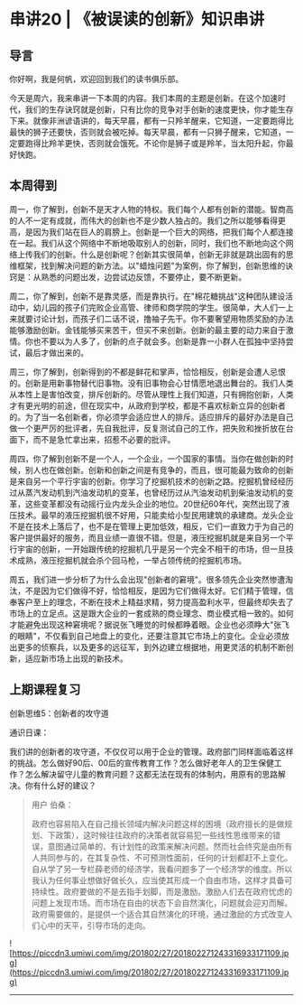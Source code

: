 # 串讲20 | 《被误读的创新》知识串讲

## 导言

你好啊，我是何帆，欢迎回到我们的读书俱乐部。

今天是周六，我来串讲一下本周的内容。我们本周的主题是创新。在这个加速时代，我们的生存诀窍就是创新，只有比你的竞争对手创新的速度更快，你才能生存下来。就像非洲谚语讲的，每天早晨，都有一只羚羊醒来，它知道，一定要跑得比最快的狮子还要快，否则就会被吃掉。每天早晨，都有一只狮子醒来，它知道，一定要跑得比羚羊更快，否则就会饿死。不论你是狮子或是羚羊，当太阳升起，你最好快跑。

## 本周得到

周一，你了解到，创新不是天才人物的特权。我们每个人都有创新的潜能。智商高的人不一定有成就，而伟大的创新也不是少数人独占的。我们之所以能够看得更高，是因为我们站在巨人的肩膀上。创新是一个巨大的网络，把我们每个人都连接在一起。我们从这个网络中不断地吸取别人的创新，同时，我们也不断地向这个网络上传我们的创新。什么是创新呢？创新其实很简单，创新无非就是跳出固有的思维框架，找到解决问题的新方法。以"蜡烛问题"为案例，你了解到，创新思维的诀窍是：从熟悉的问题出发，边尝试边反馈，不要停止，要不断更新。

周二，你了解到，创新不是靠灵感，而是靠执行。在"棉花糖挑战"这种团队建设活动中，幼儿园的孩子们完败企业高管、律师和商学院的学生。很简单，大人们一上来就要讨论计划，而孩子们二话不说，撸袖子先干。你不要奢望用物质奖励的办法能够激励创新。金钱能够买来苦干，但买不来创新。创新的最主要的动力来自于激情。你也不要以为人多了，创新的点子就会多。创新是靠一小群人在孤独中坚持尝试，最后才做出来的。

周三，你了解到，创新得到的不都是鲜花和掌声，恰恰相反，创新是会遭人忌恨的。创新是用新事物替代旧事物。没有旧事物会心甘情愿地退出舞台的。我们人类从本性上是害怕改变，排斥创新的。尽管从理性上我们知道，只有拥抱创新，人类才有更光明的前途，但在现实中，从政府到学校，都是不喜欢标新立异的创新者的。为了当一名创新者，你必须学会适应世人的排斥。适应排斥的最好办法是自己做一个更严厉的批评者，先自我批评，反复测试自己的工作，把失败和挫折放在台面下，而不是急忙拿出来，招惹不必要的批评。

周四，你了解到创新不是一个人，一个企业，一个国家的事情。当你在做创新的时候，别人也在做创新。创新和创新之间是有竞争的，而且，很可能最为致命的创新是来自另一个平行宇宙的创新。你学习了挖掘机技术的创新之路。挖掘机曾经经历过从蒸汽发动机到汽油发动机的变革，也曾经历过从汽油发动机到柴油发动机的变革，这些变革都没有动摇行业内龙头企业的地位。20世纪60年代，突然出现了液压技术。最早的液压挖掘机很不好用，只能卖给小型民用建筑的承建商。龙头企业不是在技术上落后了，也不是在管理上更加低效，相反，它们一直致力于为自己的客户提供最好的服务，而且业绩一直很不错。但是，液压挖掘机就是来自另一个平行宇宙的创新，一开始跟传统的挖掘机几乎是另一个完全不相干的市场，但一旦技术成熟，液压挖掘机就会杀个回马枪，一举占领传统的挖掘机市场。

周五，我们进一步分析了为什么会出现"创新者的窘境"。很多领先企业突然惨遭淘汰，不是因为它们做得不好，恰恰相反，是因为它们做得太好。它们精于管理，信奉客户至上的理念，不断在技术上精益求精，努力提高盈利水平，但最终却失去了市场上的立足点。这是跟大企业的一套成熟的商业理念、商业模式相一致的。如何才能避免出现这种窘境呢？据说张飞睡觉的时候都睁着眼。企业也必须睁大"张飞的眼睛"，不仅看到自己地盘上的变化，还要注意其它市场上的变化。企业必须放出更多的侦察兵，以及更多的远征军，到外边建立根据地，用更灵活的机制不断创新，适应新市场上出现的新技术。

## 上期课程复习

创新思维5：创新者的攻守道

通识日课：

我们讲的创新者的攻守道，不仅仅可以用于企业的管理。政府部门同样面临着这样的挑战。怎么做好90后、00后的宣传教育工作？怎么做好老年人的卫生保健工作？怎么解决留守儿童的教育问题？这都无法在现有的体制内，用原有的思路解决。你有什么好的建议？

> 用户 伯桑：
> 
> 政府也容易陷入在自己擅长领域内解决问题这样的困境（政府擅长的是做规划、下政策），这时候往往政府的决策者就容易犯一些线性思维带来的错误，意图通过简单的、有计划性的政策来解决问题。然而社会终究是由所有人共同参与的，在其复杂性、不可预测性面前，任何的计划都赶不上变化。自从学了另一专栏薛老师的经济学，我看问题多了一个经济学的维度。所以我认为任何事业想做好做长久，应当使其形成一个自由市场，这样才具备可持续性。政府要做的不是去指手划脚，而是激励。激励人们去在政府忧虑的问题上发现市场。而市场在自由的状态下会自然演化，问题就会迎刃而解。政府需要做的，是提供一个适合其自然演化的环境，通过激励的方式改变人们心中的天平，引导市场的走向。

![https://piccdn3.umiwi.com/img/201802/27/201802271243316933171109.jpg](https://piccdn3.umiwi.com/img/201802/27/201802271243316933171109.jpg)

---
